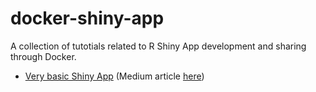 # docker-shiny-app
A collection of tutotials related to R Shiny App development and sharing through Docker.

* [Very basic Shiny App](./simple-app) (Medium article [here](https://robertochiosa.medium.com/deploy-a-shiny-app-with-docker-in-less-than-5-min-dae8282ca69e))
